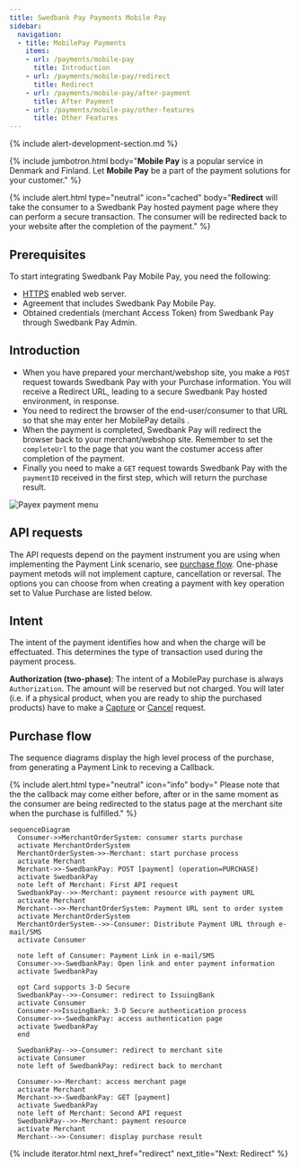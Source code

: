 ```yaml
---
title: Swedbank Pay Payments Mobile Pay
sidebar:
  navigation:
  - title: MobilePay Payments
    items:
    - url: /payments/mobile-pay
      title: Introduction
    - url: /payments/mobile-pay/redirect
      title: Redirect
    - url: /payments/mobile-pay/after-payment
      title: After Payment
    - url: /payments/mobile-pay/other-features
      title: Other Features
---
```


{% include alert-development-section.md %}

{% include jumbotron.html body="**Mobile Pay** is a popular service in Denmark
and Finland. Let **Mobile Pay** be a part of the payment solutions for your
customer." %}

{% include alert.html type="neutral"
                      icon="cached"
                      body="**Redirect** will take the consumer to a Swedbank
                      Pay hosted payment page where they can perform a secure
                      transaction. The consumer will be redirected back to your
                      website after the completion of the payment." %}

## Prerequisites

To start integrating Swedbank Pay Mobile Pay, you need the following:

* [HTTPS][https] enabled web server.
* Agreement that includes Swedbank Pay Mobile Pay.
* Obtained credentials (merchant Access Token) from Swedbank Pay through
  Swedbank Pay Admin.

## Introduction

* When you have prepared your merchant/webshop site, you make a `POST` request
  towards Swedbank Pay with your Purchase information. You will receive a
  Redirect URL, leading to a secure Swedbank Pay hosted environment, in
  response.
* You need to redirect the browser of the end-user/consumer to that URL so that
  she may enter her MobilePay details .
* When the payment is completed, Swedbank Pay will redirect the browser back to
  your merchant/webshop site. Remember to set the `completeUrl` to the page that
  you want the costumer access after completion of the payment.
* Finally you need to make a `GET` request towards Swedbank Pay with the
  `paymentID` received in the first step, which will return the purchase result.

![Payex payment menu][mobile-pay-screenshot]

## API requests

The API requests depend on the payment instrument you are using when
implementing the Payment Link scenario, see [purchase flow](#purchase-flow).
One-phase payment metods will not implement capture, cancellation or reversal.
The options you can choose from when creating a payment with key operation set
to Value Purchase are listed below.

## Intent

The intent of the payment identifies how and when the charge will be
effectuated. This determines the type of transaction used during the payment
process.

**Authorization (two-phase)**: The intent of a MobilePay purchase is always
`Authorization`. The amount will be reserved but not charged.
You will later (i.e. if a physical product, when you are ready to ship the
purchased products) have to make a [Capture][mobilepay-capture] or
[Cancel][mobilepay-cancel] request.

## Purchase flow

The sequence diagrams display the high level process of the purchase,
from generating a Payment Link to receving a Callback.

{% include alert.html type="neutral" icon="info" body="
Please note that the the callback may come either before, after or in the same
moment as the consumer are being redirected to the status page at the merchant
site when the purchase is fulfilled." %}

```mermaid
sequenceDiagram
  Consumer->>MerchantOrderSystem: consumer starts purchase
  activate MerchantOrderSystem
  MerchantOrderSystem->>-Merchant: start purchase process
  activate Merchant
  Merchant->>-SwedbankPay: POST [payment] (operation=PURCHASE)
  activate SwedbankPay
  note left of Merchant: First API request
  SwedbankPay-->>-Merchant: payment resource with payment URL
  activate Merchant
  Merchant-->>-MerchantOrderSystem: Payment URL sent to order system
  activate MerchantOrderSystem
  MerchantOrderSystem-->>-Consumer: Distribute Payment URL through e-mail/SMS
  activate Consumer

  note left of Consumer: Payment Link in e-mail/SMS
  Consumer->>-SwedbankPay: Open link and enter payment information
  activate SwedbankPay

  opt Card supports 3-D Secure
  SwedbankPay-->>-Consumer: redirect to IssuingBank
  activate Consumer
  Consumer->>IssuingBank: 3-D Secure authentication process
  Consumer->>-SwedbankPay: access authentication page
  activate SwedbankPay
  end

  SwedbankPay-->>-Consumer: redirect to merchant site
  activate Consumer
  note left of SwedbankPay: redirect back to merchant

  Consumer->>-Merchant: access merchant page
  activate Merchant
  Merchant->>-SwedbankPay: GET [payment]
  activate SwedbankPay
  note left of Merchant: Second API request
  SwedbankPay-->>-Merchant: payment resource
  activate Merchant
  Merchant-->>-Consumer: display purchase result
```

{% include iterator.html
                         next_href="redirect"
                         next_title="Next: Redirect" %}

[mobile-pay-screenshot]: /assets/img/mobilepay-screenshot-1.png
[https]: /#connection-and-protocol
[mobilepay-capture]: /payments/mobile-pay/after-payment#capture
[mobilepay-cancel]: /payments/mobile-pay/after-payment#cancel
